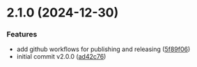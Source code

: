 # 2.1.0 (2024-12-30)


### Features

* add github workflows for publishing and releasing ([5f89f06](https://github.com/biemch/biem-eslint-config/commit/5f89f062fce15345d4d10356b383f18917f14778))
* initial commit v2.0.0 ([ad42c76](https://github.com/biemch/biem-eslint-config/commit/ad42c7696005a5c15267b7de06b3ea0fe75763f3))



